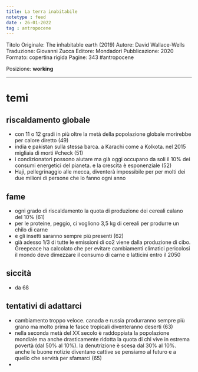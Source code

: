 ```yaml
---
title: La terra inabitabile
notetype : feed
date : 26-01-2022
tag : antropocene
---
```


Titolo Originale: The inhabitable earth (2019)
Autore: David Wallace-Wells
Traduzione: Giovanni Zucca
Editore: Mondadori
Pubblicazione: 2020
Formato: copertina rigida
Pagine: 343
#antropocene

Posizione: **working**
- - - 

# temi

## riscaldamento globale
- con 11 o 12 gradi in più oltre la metà della popolazione globale morirebbe per calore diretto (49)
- india e pakistan sulla stessa barca. a Karachi come a Kolkota. nel 2015 migliaia di morti #check (51)
- i condizionatori possono aiutare ma già oggi occupano da soli il 10% dei consumi energetici del pianeta. e la crescita è esponenziale (52)
- Haji, pellegrinaggio alle mecca, diventerà impossibile per per molti dei due milioni di persone che lo fanno ogni anno

## fame
- ogni grado di riscaldamento la quota di produzione dei cereali calano del 10% (61)
- per le proteine, peggio, ci vogliono 3,5 kg di cereali per produrre un chilo di carne
- e gli insetti saranno sempre più presenti (62)
- già adesso 1/3 di tutte le emissioni di co2 viene dalla produzione di cibo. Greepeace ha calcolato che per evitare cambiamenti climatici pericolosi il mondo deve dimezzare il consumo di carne e latticini entro il 2050

## siccità
- da 68


## tentativi di adattarci
- cambiamento troppo veloce. canada e russia produrranno sempre più grano ma molto prima le fasce tropicali diventeranno deserti (63)
- nella seconda metà del XX secolo è raddoppiata la popolazione mondiale ma anche drasticamente ridotta la quota di chi vive in estrema povertà (dal 50% al 10%). la denutrizione è scesa dal 30% al 10%. anche le buone notizie diventano cattive se pensiamo al futuro e a quello che servirà per sfamarci (65)
- 